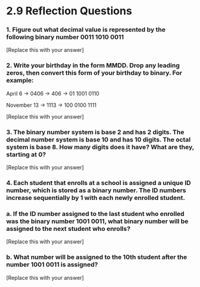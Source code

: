 # 2.9 Reflection Questions

### 1. Figure out what decimal value is represented by the following binary number 0011 1010 0011

[Replace this with your answer]

### 2. Write your birthday in the form MMDD. Drop any leading zeros, then convert this form of your birthday to binary. For example:
April 6 → 0406 → 406 → 01 1001 0110

November 13 → 1113  → 100 0100 1111

[Replace this with your answer]

### 3. The binary number system is base 2 and has 2 digits. The decimal number system is base 10 and has 10 digits. The octal system is base 8. How many digits does it have? What are they, starting at 0?

[Replace this with your answer]

### 4. Each student that enrolls at a school is assigned a unique ID number, which is stored as a binary number. The ID numbers increase sequentially by 1 with each newly enrolled student.

  ### a. If the ID number assigned to the last student who enrolled was the binary number 1001 0011, what binary number will be assigned to the next student who enrolls?

  [Replace this with your answer]

  ### b. What number will be assigned to the 10th student after the number 1001 0011 is assigned?

  [Replace this with your answer]
